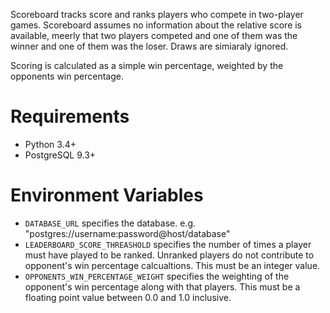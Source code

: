 Scoreboard tracks score and ranks players who compete in two-player games. Scoreboard assumes no information about the relative score is available, meerly that two players competed and one of them was the winner and one of them was the loser. Draws are simiaraly ignored.

Scoring is calculated as a simple win percentage, weighted by the opponents win percentage.

# Requirements

* Python 3.4+
* PostgreSQL 9.3+

# Environment Variables

* `DATABASE_URL` specifies the database. e.g. "postgres://username:password@host/database"
* `LEADERBOARD_SCORE_THREASHOLD` specifies the number of times a player must have played to be ranked. Unranked players do not contribute to opponent's win percentage calcualtions. This must be an integer value.
* `OPPONENTS_WIN_PERCENTAGE_WEIGHT` specifies the weighting of the opponent's win percentage along with that players. This must be a floating point value between 0.0 and 1.0 inclusive.